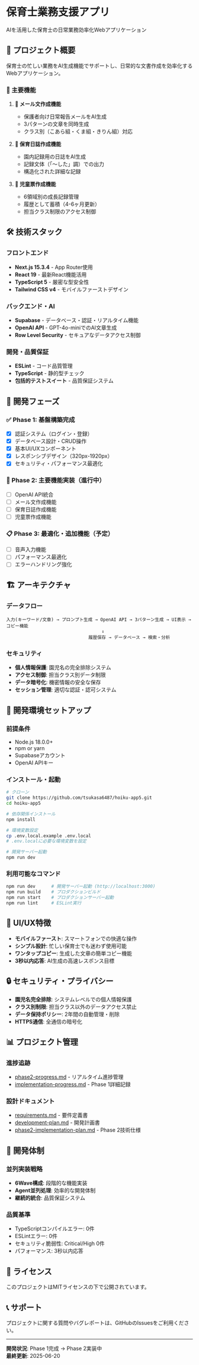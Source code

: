 # 保育士業務支援アプリ

AIを活用した保育士の日常業務効率化Webアプリケーション

## 📖 プロジェクト概要

保育士の忙しい業務をAI生成機能でサポートし、日常的な文書作成を効率化するWebアプリケーション。

### 🎯 主要機能

1. **📧 メール文作成機能**
   - 保護者向け日常報告メールをAI生成
   - 3パターンの文章を同時生成
   - クラス別（こあら組・くま組・きりん組）対応

2. **📝 保育日誌作成機能**
   - 園内記録用の日誌をAI生成
   - 記録文体（「〜した」調）での出力
   - 構造化された詳細な記録

3. **👶 児童票作成機能**
   - 6領域別の成長記録管理
   - 履歴として蓄積（4-6ヶ月更新）
   - 担当クラス制限のアクセス制御

## 🛠️ 技術スタック

### フロントエンド
- **Next.js 15.3.4** - App Router使用
- **React 19** - 最新React機能活用
- **TypeScript 5** - 厳密な型安全性
- **Tailwind CSS v4** - モバイルファーストデザイン

### バックエンド・AI
- **Supabase** - データベース・認証・リアルタイム機能
- **OpenAI API** - GPT-4o-miniでのAI文章生成
- **Row Level Security** - セキュアなデータアクセス制御

### 開発・品質保証
- **ESLint** - コード品質管理
- **TypeScript** - 静的型チェック
- **包括的テストスイート** - 品質保証システム

## 🚀 開発フェーズ

### ✅ Phase 1: 基盤構築完成
- [x] 認証システム（ログイン・登録）
- [x] データベース設計・CRUD操作
- [x] 基本UI/UXコンポーネント
- [x] レスポンシブデザイン（320px-1920px）
- [x] セキュリティ・パフォーマンス最適化

### 🚧 Phase 2: 主要機能実装（進行中）
- [ ] OpenAI API統合
- [ ] メール文作成機能
- [ ] 保育日誌作成機能
- [ ] 児童票作成機能

### 📋 Phase 3: 最適化・追加機能（予定）
- [ ] 音声入力機能
- [ ] パフォーマンス最適化
- [ ] エラーハンドリング強化

## 🏗️ アーキテクチャ

### データフロー
```
入力(キーワード/文章) → プロンプト生成 → OpenAI API → 3パターン生成 → UI表示 → コピー機能
                                    ↓
                               履歴保存 → データベース → 検索・分析
```

### セキュリティ
- **個人情報保護**: 園児名の完全排除システム
- **アクセス制御**: 担当クラス別データ制限
- **データ暗号化**: 機密情報の安全な保存
- **セッション管理**: 適切な認証・認可システム

## 🔧 開発環境セットアップ

### 前提条件
- Node.js 18.0.0+
- npm or yarn
- Supabaseアカウント
- OpenAI APIキー

### インストール・起動
```bash
# クローン
git clone https://github.com/tsukasa6487/hoiku-app5.git
cd hoiku-app5

# 依存関係インストール
npm install

# 環境変数設定
cp .env.local.example .env.local
# .env.localに必要な環境変数を設定

# 開発サーバー起動
npm run dev
```

### 利用可能なコマンド
```bash
npm run dev      # 開発サーバー起動 (http://localhost:3000)
npm run build    # プロダクションビルド
npm run start    # プロダクションサーバー起動
npm run lint     # ESLint実行
```

## 📱 UI/UX特徴

- **モバイルファースト**: スマートフォンでの快適な操作
- **シンプル設計**: 忙しい保育士でも迷わず使用可能
- **ワンタップコピー**: 生成した文章の簡単コピー機能
- **3秒以内応答**: AI生成の高速レスポンス目標

## 🔒 セキュリティ・プライバシー

- **園児名完全排除**: システムレベルでの個人情報保護
- **クラス別制限**: 担当クラス以外のデータアクセス禁止
- **データ保持ポリシー**: 2年間の自動管理・削除
- **HTTPS通信**: 全通信の暗号化

## 📊 プロジェクト管理

### 進捗追跡
- [phase2-progress.md](./phase2-progress.md) - リアルタイム進捗管理
- [implementation-progress.md](./implementation-progress.md) - Phase 1詳細記録

### 設計ドキュメント
- [requirements.md](./requirements.md) - 要件定義書
- [development-plan.md](./development-plan.md) - 開発計画書
- [phase2-implementation-plan.md](./phase2-implementation-plan.md) - Phase 2技術仕様

## 🤝 開発体制

### 並列実装戦略
- **6Wave構成**: 段階的な機能実装
- **Agent並列処理**: 効率的な開発体制
- **継続的統合**: 品質保証システム

### 品質基準
- TypeScriptコンパイルエラー: 0件
- ESLintエラー: 0件
- セキュリティ脆弱性: Critical/High 0件
- パフォーマンス: 3秒以内応答

## 📄 ライセンス

このプロジェクトはMITライセンスの下で公開されています。

## 📞 サポート

プロジェクトに関する質問やバグレポートは、GitHubのIssuesをご利用ください。

---

**開発状況**: Phase 1完成 → Phase 2実装中  
**最終更新**: 2025-06-20
